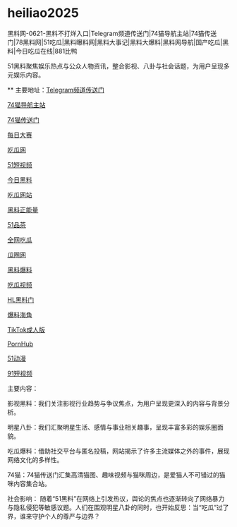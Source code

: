 # heiliao2025
黑料网-0621-黑料不打烊入口|Telegram频道传送门|74猫导航主站|74猫传送门|78黑料网|51吃瓜|黑料曝料网|黑料大事记|黑料大爆料|黑料网导航|国产吃瓜|黑料|今日吃瓜在线|881比鸭

51黑料聚焦娱乐热点与公众人物资讯，整合影视、八卦与社会话题，为用户呈现多元娱乐内容。

** 主要地址：<a href="https://74mao.com/">Telegram频道传送门</a>

<a href="https://74mao.com/">74猫导航主站</a>

<a href="https://74mao.com/">74猫传送门</a>

<a href="https://pc1-26.pages.dev/">每日大赛</a>

<a href="https://cg1-39.pages.dev/">吃瓜网</a>

<a href="https://pc2-25.pages.dev/">51短视频</a>

<a href="https://pc10-24.pages.dev/">今日黑料</a>

<a href="https://cg1-27.pages.dev/">吃瓜网站</a>

<a href="https://cg8-12.pages.dev/">黑料正能量</a>

<a href="https://pc8-34.pages.dev/">51品茶</a>

<a href="https://cg4-21.pages.dev/">全网吃瓜</a>

<a href="https://cg6-21.pages.dev/">瓜圈网</a>

<a href="https://cg5-24.pages.dev/">黑料爆料</a>

<a href="https://cg9-07.pages.dev/">吃瓜视频</a>

<a href="https://shouyeheiliaoshe.pages.dev/">HL黑料门</a>

<a href="https://chiguaheiliao01.pages.dev/">爆料海角</a>

<a href="https://tiktokchengren01.pages.dev/">TikTok成人版</a>

<a href="https://pornhubzuixin.pages.dev/">PornHub</a>

<a href="https://haijiaoshequzui.pages.dev/">51动漫</a>

<a href="https://91duanshipin-01.pages.dev/">91短视频</a>

主要内容：

影视黑料：我们关注影视行业趋势与争议焦点，为用户呈现更深入的内容与背景分析。

明星八卦：我们汇聚明星生活、感情与事业相关趣事，呈现丰富多彩的娱乐圈面貌。

吃瓜爆料：借助社交平台与匿名投稿，网站揭示了许多主流媒体之外的事件，展现网络文化的多样性。

74猫：74猫传送门汇集高清猫图、趣味视频与猫咪周边，是爱猫人不可错过的猫咪内容集合站。

社会影响：
随着“51黑料”在网络上引发热议，舆论的焦点也逐渐转向了网络暴力与隐私侵犯等敏感议题。人们在围观明星八卦的同时，也开始反思：当“吃瓜”过了界，谁来守护个人的尊严与边界？
